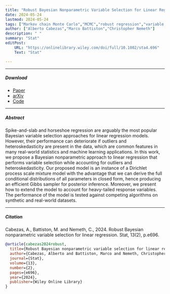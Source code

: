 ```yaml
---
title: "Robust Bayesian Nonparametric Variable Selection for Linear Regression"
date: 2024-05-24
lastmod: 2024-05-24
tags: ["Markov chain Monte Carlo","MCMC","robust regression","variable selection"]
author: ["Alberto Cabezas","Marco Battiston","Christopher Nemeth"]
description: " "
summary: "Stat"
editPost:
    URL: "https://onlinelibrary.wiley.com/doi/full/10.1002/sta4.696"
    Text: "Stat"

---
```


---


##### Download

+ [Paper](https://onlinelibrary.wiley.com/doi/full/10.1002/sta4.696)
+ [arXiv](https://arxiv.org/abs/2105.11022)
+ [Code](https://github.com/albcab/RobustVariableSelection)

---
##### Abstract

Spike-and-slab and horseshoe regression are arguably the most popular Bayesian variable selection approaches for linear regression models. However, their performance can deteriorate if outliers and heteroskedasticity are present in the data, which are common features in many real-world statistics and machine learning applications. In this work, we propose a Bayesian nonparametric approach to linear regression that performs variable selection while accounting for outliers and heteroskedasticity. Our proposed model is an instance of a Dirichlet process scale mixture model with the advantage that we can derive the full conditional distributions of all parameters in closed form, hence producing an efficient Gibbs sampler for posterior inference. Moreover, we present how to extend the model to account for heavy-tailed response variables. The performance of the model is tested against competing algorithms on synthetic and real-world datasets.


---
##### Citation

Cabezas, A., Battiston, M. and Nemeth, C., 2024. Robust Bayesian nonparametric variable selection for linear regression. Stat, 13(2), p.e696.

```BibTeX
@article{cabezas2024robust,
  title={Robust Bayesian nonparametric variable selection for linear regression},
  author={Cabezas, Alberto and Battiston, Marco and Nemeth, Christopher},
  journal={Stat},
  volume={13},
  number={2},
  pages={e696},
  year={2024},
  publisher={Wiley Online Library}
}
```